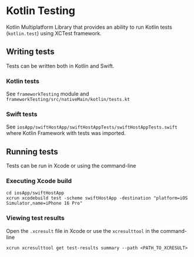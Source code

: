 # Kotlin Testing

Kotlin Multiplatform Library that provides an ability to run Kotlin tests (`kotlin.test`) using XCTest framework.

## Writing tests

Tests can be written both in Kotlin and Swift.

### Kotlin tests

See `frameworkTesting` module and `frameworkTesting/src/nativeMain/kotlin/tests.kt`

### Swift tests

See `iosApp/swiftHostApp/swiftHostAppTests/swiftHostAppTests.swift` where Kotlin Framework with tests was imported.

## Running tests

Tests can be run in Xcode or using the command-line

### Executing Xcode build

```shell
cd iosApp/swiftHostApp 
xcrun xcodebuild test -scheme swiftHostApp -destination "platform=iOS Simulator,name=iPhone 16 Pro"
```

### Viewing test results

Open the `.xcresult` file in Xcode or use the `xcresulttool` in the command-line

```shell
xcrun xcresulttool get test-results summary --path <PATH_TO_XCRESULT>
```

